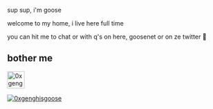 sup sup, i'm goose

welcome to my home, i live here full time 

you can hit me to chat or with q's on here, goosenet or on ze twitter :triumph:

## bother me
<p align="left">
<a href="https://twitter.com/0xgenghisgoose" target="blank"><img align="center" src="https://cdn.jsdelivr.net/npm/simple-icons@3.0.1/icons/twitter.svg" alt="0xgenghisgoose" height="40px" width="40px" /></a>
  
<p align="left"> <a href="https://twitter.com/0xgenghisgoose" target="blank"><img src="https://img.shields.io/twitter/follow/0xgenghisgoose?logo=twitter&style=for-the-badge" alt="0xgenghisgoose" /> </p>

